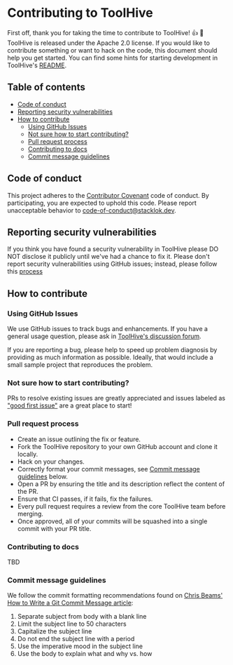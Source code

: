 # Contributing to ToolHive <!-- omit from toc -->

First off, thank you for taking the time to contribute to ToolHive! :+1: :tada:
ToolHive is released under the Apache 2.0 license. If you would like to
contribute something or want to hack on the code, this document should help you
get started. You can find some hints for starting development in ToolHive's
[README](https://github.com/StacklokLabs/toolhive/blob/main/README.md).

## Table of contents <!-- omit from toc -->

- [Code of conduct](#code-of-conduct)
- [Reporting security vulnerabilities](#reporting-security-vulnerabilities)
- [How to contribute](#how-to-contribute)
  - [Using GitHub Issues](#using-github-issues)
  - [Not sure how to start contributing?](#not-sure-how-to-start-contributing)
  - [Pull request process](#pull-request-process)
  - [Contributing to docs](#contributing-to-docs)
  - [Commit message guidelines](#commit-message-guidelines)

## Code of conduct

This project adheres to the
[Contributor Covenant](https://github.com/StacklokLabs/toolhive/blob/main/CODE_OF_CONDUCT.md)
code of conduct. By participating, you are expected to uphold this code. Please
report unacceptable behavior to
[code-of-conduct@stacklok.dev](mailto:code-of-conduct@stacklok.dev).

## Reporting security vulnerabilities

If you think you have found a security vulnerability in ToolHive please DO NOT
disclose it publicly until we've had a chance to fix it. Please don't report
security vulnerabilities using GitHub issues; instead, please follow this
[process](https://github.com/StacklokLabs/toolhive/blob/main/SECURITY.md)

## How to contribute

### Using GitHub Issues

We use GitHub issues to track bugs and enhancements. If you have a general usage
question, please ask in
[ToolHive's discussion forum](https://discord.gg/stacklok).

If you are reporting a bug, please help to speed up problem diagnosis by
providing as much information as possible. Ideally, that would include a small
sample project that reproduces the problem.

### Not sure how to start contributing?

PRs to resolve existing issues are greatly appreciated and issues labeled as
["good first issue"](https://github.com/StacklokLabs/toolhive/issues?q=is%3Aopen+is%3Aissue+label%3A%22good+first+issue%22)
are a great place to start!

### Pull request process

- Create an issue outlining the fix or feature.
- Fork the ToolHive repository to your own GitHub account and clone it locally.
- Hack on your changes.
- Correctly format your commit messages, see
  [Commit message guidelines](#commit-message-guidelines) below.
- Open a PR by ensuring the title and its description reflect the content of the
  PR.
- Ensure that CI passes, if it fails, fix the failures.
- Every pull request requires a review from the core ToolHive team before
  merging.
- Once approved, all of your commits will be squashed into a single commit with
  your PR title.

### Contributing to docs

TBD

### Commit message guidelines

We follow the commit formatting recommendations found on
[Chris Beams' How to Write a Git Commit Message article](https://chris.beams.io/posts/git-commit/):

1. Separate subject from body with a blank line
1. Limit the subject line to 50 characters
1. Capitalize the subject line
1. Do not end the subject line with a period
1. Use the imperative mood in the subject line
1. Use the body to explain what and why vs. how
